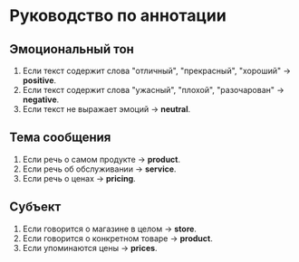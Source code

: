 # Руководство по аннотации

## Эмоциональный тон
1. Если текст содержит слова "отличный", "прекрасный", "хороший" → **positive**.
2. Если текст содержит слова "ужасный", "плохой", "разочарован" → **negative**.
3. Если текст не выражает эмоций → **neutral**.

## Тема сообщения
1. Если речь о самом продукте → **product**.
2. Если речь об обслуживании → **service**.
3. Если речь о ценах → **pricing**.

## Субъект
1. Если говорится о магазине в целом → **store**.
2. Если говорится о конкретном товаре → **product**.
3. Если упоминаются цены → **prices**.
